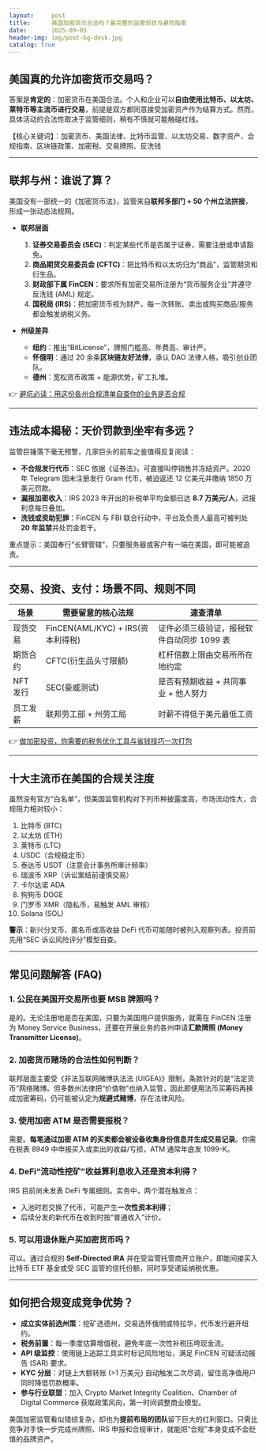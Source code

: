 ```yaml
---
layout:     post
title:      美国加密货币合法吗？最完整的监管现状与避坑指南
date:       2025-09-05
header-img: img/post-bg-desk.jpg
catalog: true
---
```


## 美国真的允许加密货币交易吗？

答案是**肯定的**：加密货币在美国合法。个人和企业可以**自由使用比特币、以太坊、莱特币等主流币进行交易**，前提是双方都同意接受加密资产作为结算方式。然而，具体活动的合法性取决于监管细则，稍有不慎就可能触碰红线。

【核心关键词】：加密货币、美国法律、比特币监管、以太坊交易、数字资产、合规指南、区块链政策、加密税、交易牌照、反洗钱

---

## 联邦与州：谁说了算？

美国没有一部统一的《加密货币法》，监管来自**联邦多部门 + 50 个州立法拼接**，形成一张动态法规网。

- **联邦层面**
  1. **证券交易委员会 (SEC)**：判定某些代币是否属于证券，需要注册或申请豁免。
  2. **商品期货交易委员会 (CFTC)**：把比特币和以太坊归为“商品”，监管期货和衍生品。
  3. **财政部下属 FinCEN**：要求所有加密交易所注册为“货币服务企业”并遵守反洗钱 (AML) 规定。
  4. **国税局 (IRS)**：把加密货币视为财产，每一次转账、卖出或购买商品/服务都会触发纳税义务。

- **州级差异**
  - **纽约**：推出“BitLicense”，牌照门槛高、年费高、审计严。
  - **怀俄明**：通过 20 余条**区块链友好法律**，承认 DAO 法律人格，吸引创业团队。
  - **德州**：宽松货币政策 + 能源优势，矿工扎堆。

👉 [避坑必读：用这份各州合规清单自查你的业务是否合规](https://okxdog.com/)

---

## 违法成本揭秘：天价罚款到坐牢有多远？

监管巨锤落下毫无预警，几家巨头的前车之鉴值得反复阅读：

- **不合规发行代币**：SEC 依据《证券法》，可直接叫停销售并冻结资产。2020 年 Telegram 因未注册发行 Gram 代币，被迫返还 12 亿美元并缴纳 1850 万美元罚款。
- **漏报加密收入**：IRS 2023 年开出的补税单平均金额已达 **8.7 万美元/人**，迟报利息每日叠加。
- **洗钱或资助犯罪**：FinCEN 与 FBI 联合行动中，平台及负责人最高可被判处 **20 年监禁**并处罚金若干。

重点提示：美国奉行“长臂管辖”，只要服务器或客户有一端在美国，即可能被追责。

---

## 交易、投资、支付：场景不同、规则不同

| **场景** | **需要留意的核心法规** | **速查清单** |
|----------|------------------------|--------------|
| 现货交易 | FinCEN(AML/KYC) + IRS(资本利得税) | 证件必须三级验证，报税软件自动同步 1099 表 |
| 期货合约 | CFTC(衍生品头寸限额) | 杠杆倍数上限由交易所所在地约定 |
| NFT 发行 | SEC(豪威测试) | 是否有预期收益 + 共同事业 + 他人努力 |
| 员工发薪 | 联邦劳工部 + 州劳工局 | 时薪不得低于美元最低工资 |

👉 [做加密投资，你需要的税务优化工具与省钱技巧一次打包](https://okxdog.com/)

---

## 十大主流币在美国的合规关注度

虽然没有官方“白名单”，但美国监管机构对下列币种披露度高，市场流动性大，合规阻力相对较小：

1. 比特币 (BTC)  
2. 以太坊 (ETH)  
3. 莱特币 (LTC)  
4. USDC（合规稳定币）  
5. 泰达币 USDT（注意会计事务所审计频率）  
6. 瑞波币 XRP（诉讼案结前谨慎交易）  
7. 卡尔达诺 ADA  
8. 狗狗币 DOGE  
9. 门罗币 XMR（隐私币，易触发 AML 审核）  
10. Solana (SOL)

**警示**：新兴分叉币、匿名币或高收益 DeFi 代币可能随时被列入观察列表。投资前先用“SEC 诉讼风险评分”模型自查。

---

## 常见问题解答 (FAQ)

### 1. 公民在美国开交易所也要 MSB 牌照吗？
是的。无论注册地是否在美国，只要为美国用户提供服务，就需在 FinCEN 注册为 Money Service Business，还要在开展业务的各州申请**汇款牌照 (Money Transmitter License)**。

### 2. 加密货币赌场的合法性如何判断？
联邦层面主要受《非法互联网赌博执法法 (UIGEA)》限制，条款针对的是“法定货币”网络赌博。但多数州法律把“价值物”也纳入监管，因此即便用法币买筹码再换成加密筹码，仍可能被认定为**规避式赌博**，存在法律风险。

### 3. 使用加密 ATM 是否需要报税？
需要。**每笔通过加密 ATM 的买卖都会被设备收集身份信息并生成交易记录**。你需在税表 8949 中申报买入或卖出的收益/亏损，ATM 通常年底发 1099-K。

### 4. DeFi“流动性挖矿”收益算利息收入还是资本利得？
IRS 目前尚未发表 DeFi 专属细则。实务中，两个潜在触发点：  
- 入池时若交换了代币，可能产生**一次性资本利得**；  
- 后续分发的新代币在收到时按“普通收入”计价。

### 5. 可以用退休账户买加密货币吗？
可以。通过合规的 **Self-Directed IRA** 并在受监管托管商开立账户，即能间接买入比特币 ETF 基金或受 SEC 监管的信托份额，同时享受递延纳税优惠。

---

## 如何把合规变成竞争优势？

- **成立实体前选州策**：挖矿选德州，交易选怀俄明或特拉华，代币发行避开纽约。  
- **税务前置**：每一季度估算增值税，避免年底一次性补税压垮现金流。  
- **API 级监控**：使用链上追踪工具实时标记风险地址，满足 FinCEN 可疑活动报告 (SAR) 要求。  
- **KYC 分层**：对链上大额转账 (>1 万美元) 自动触发二次尽调，留住高净值用户同时降低罚款概率。  
- **参与行业联盟**：加入 Crypto Market Integrity Coalition、Chamber of Digital Commerce 获取政策风向，第一时间调整商业模型。

美国加密监管看似错综复杂，却也为**提前布局的团队**留下巨大的红利窗口。只需比竞争对手快一步完成州牌照、IRS 申报和合规审计，就能把“合规”本身变成不会贬值的品牌资产。